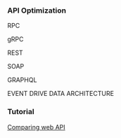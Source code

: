 ### API Optimization

RPC

gRPC

REST 

SOAP

GRAPHQL

EVENT DRIVE DATA ARCHITECTURE

### Tutorial

[Comparing web API](https://youtu.be/NFw0HznpLlM)
